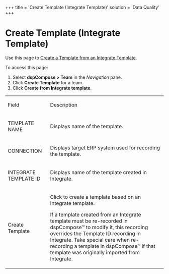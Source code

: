 +++
title = 'Create Template (Integrate Template)'
solution = 'Data Quality'
+++

# Create Template (Integrate Template)

<div class="use">

Use this page to [Create a Template from an Integrate
Template](Create_a_Tempate_from_an_Integrate_Template.htm).

</div>

To access this page:

1.  Select <span style="font-weight: bold;">dspCompose \> Team</span> in
    the *Navigation* pane.
2.  Click <span style="font-weight: bold;">Create Template</span> for a
    team.
3.  Click <span style="font-weight: bold;">Create from
    Integrate template</span>.

<table>
<tbody>
<tr class="odd">
<td><p>Field</p></td>
<td><p>Description</p></td>
</tr>
<tr class="even">
<td><p>TEMPLATE NAME</p></td>
<td><p>Displays name of the template.</p></td>
</tr>
<tr class="odd">
<td><p>CONNECTION</p></td>
<td><p>Displays target ERP system used for recording the template.</p></td>
</tr>
<tr class="even">
<td><p>INTEGRATE TEMPLATE ID</p></td>
<td><p>Displays name of the template created in Integrate.</p></td>
</tr>
<tr class="odd">
<td><p>Create Template</p></td>
<td><p>Click to create a template based on an Integrate template.</p>
<p>If a template created from an Integrate template must be re-recorded in dspCompose™ to modify it, this recording overrides the Template ID recording in Integrate. Take special care when re-recording a template in dspCompose™ if that template was originally imported from Integrate. </p></td>
</tr>
</tbody>
</table>
